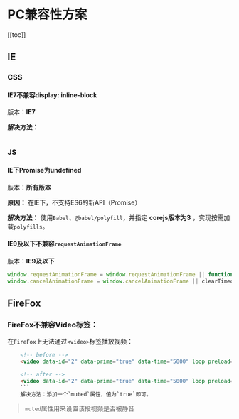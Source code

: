 # PC兼容性方案

[[toc]]

## IE
### CSS
#### IE7不兼容display: inline-block
版本：**IE7**

**解决方法：** 

```css
```


### JS
#### IE下Promise为undefined
版本：**所有版本**

**原因：** 在IE下，不支持ES6的新API（Promise）

**解决方法：** 使用`Babel`、`@babel/polyfill`，并指定 **corejs版本为3** ，实现按需加载`polyfills`。
 
#### IE9及以下不兼容`requestAnimationFrame`
版本：**IE9及以下**
```js
window.requestAnimationFrame = window.requestAnimationFrame || function(a){return setTimeout(a, 1000 / 60)};//时间刻自行设置
window.cancelAnimationFrame = window.cancelAnimationFrame || clearTimeout;
```



## FireFox
### FireFox不兼容Video标签：
在`FireFox`上无法通过`<video>`标签播放视频：
```html
    <!-- before -->
    <video data-id="2" data-prime="true" data-time="5000" loop preload="none" playsInline autoPlay>

    <!-- after -->
    <video data-id="2" data-prime="true" data-time="5000" loop preload="none" playsInline autoPlay muted={true}>
    ```
    解决方法：添加一个`muted`属性，值为`true`即可。
```
> `muted`属性用来设置该段视频是否被静音

